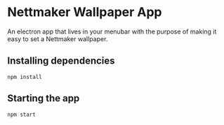 # Nettmaker Wallpaper App

An electron app that lives in your menubar with the purpose of making it easy to set a Nettmaker wallpaper.

## Installing dependencies
```
npm install
```

## Starting the app

```
npm start
```
